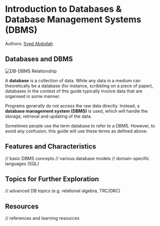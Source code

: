 # Introduction to Databases & Database Management Systems (DBMS)

Authors: [Syed Abdullah](https://github.com/Skaty)

## Databases and DBMS

![DB-DBMS Relationship](images/db-dbms-relation.png)

A **database** is a collection of data. While any data in a medium can theoretically be a database (for instance, scribbling on a piece of paper), databases in the context of this guide typically involve data that are organised in some manner.

Programs generally do not access the raw data directly. Instead, a  **database management system (DBMS)** is used, which will handle the storage, retrieval and updating of the data.

Sometimes people use the term database to refer to a DBMS. However, to avoid any confusion, this guide will use these terms as defined above.

## Features and Characteristics

// basic DBMS concepts
// various database models
// domain-specific languages (SQL)

## Topics for Further Exploration

// advanced DB topics (e.g. relational algebra, TRC/DRC)

## Resources

// references and learning resources